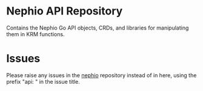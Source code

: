 # Nephio API Repository
Contains the Nephio Go API objects, CRDs, and libraries for manipulating them in KRM functions.

# Issues
Please raise any issues in the [nephio](https://github.com/nephio-project/nephio) repository
instead of in here, using the prefix "api: " in the issue title.
